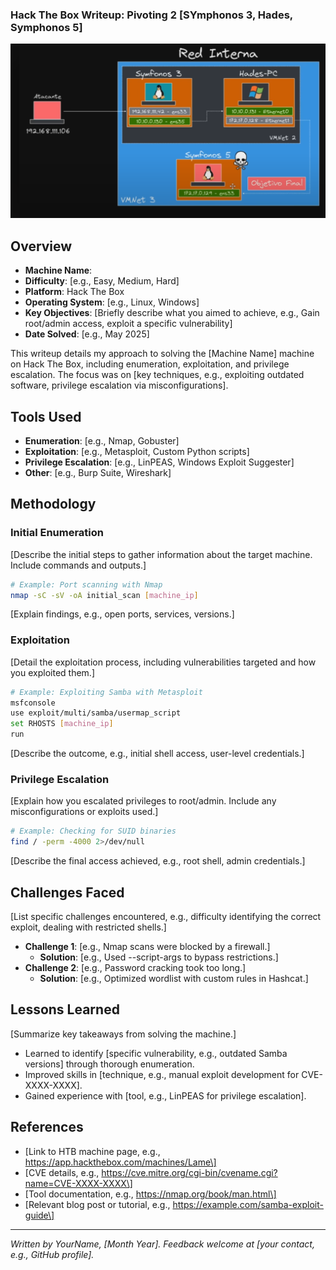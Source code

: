 ### Hack The Box Writeup: Pivoting 2 [SYmphonos 3, Hades, Symphonos 5]

![alt text](image.png)

## Overview

- **Machine Name**: 
- **Difficulty**: \[e.g., Easy, Medium, Hard\]
- **Platform**: Hack The Box
- **Operating System**: \[e.g., Linux, Windows\]
- **Key Objectives**: \[Briefly describe what you aimed to achieve, e.g., Gain root/admin access, exploit a specific vulnerability\]
- **Date Solved**: \[e.g., May 2025\]

This writeup details my approach to solving the \[Machine Name\] machine on Hack The Box, including enumeration, exploitation, and privilege escalation. The focus was on \[key techniques, e.g., exploiting outdated software, privilege escalation via misconfigurations\].

## Tools Used

- **Enumeration**: \[e.g., Nmap, Gobuster\]
- **Exploitation**: \[e.g., Metasploit, Custom Python scripts\]
- **Privilege Escalation**: \[e.g., LinPEAS, Windows Exploit Suggester\]
- **Other**: \[e.g., Burp Suite, Wireshark\]

## Methodology

### Initial Enumeration

\[Describe the initial steps to gather information about the target machine. Include commands and outputs.\]

```bash
# Example: Port scanning with Nmap
nmap -sC -sV -oA initial_scan [machine_ip]
```

\[Explain findings, e.g., open ports, services, versions.\]

### Exploitation

\[Detail the exploitation process, including vulnerabilities targeted and how you exploited them.\]

```bash
# Example: Exploiting Samba with Metasploit
msfconsole
use exploit/multi/samba/usermap_script
set RHOSTS [machine_ip]
run
```

\[Describe the outcome, e.g., initial shell access, user-level credentials.\]

### Privilege Escalation

\[Explain how you escalated privileges to root/admin. Include any misconfigurations or exploits used.\]

```bash
# Example: Checking for SUID binaries
find / -perm -4000 2>/dev/null
```

\[Describe the final access achieved, e.g., root shell, admin credentials.\]

## Challenges Faced

\[List specific challenges encountered, e.g., difficulty identifying the correct exploit, dealing with restricted shells.\]

- **Challenge 1**: \[e.g., Nmap scans were blocked by a firewall.\]
  - **Solution**: \[e.g., Used --script-args to bypass restrictions.\]
- **Challenge 2**: \[e.g., Password cracking took too long.\]
  - **Solution**: \[e.g., Optimized wordlist with custom rules in Hashcat.\]

## Lessons Learned

\[Summarize key takeaways from solving the machine.\]

- Learned to identify \[specific vulnerability, e.g., outdated Samba versions\] through thorough enumeration.
- Improved skills in \[technique, e.g., manual exploit development for CVE-XXXX-XXXX\].
- Gained experience with \[tool, e.g., LinPEAS for privilege escalation\].

## References

- \[Link to HTB machine page, e.g., https://app.hackthebox.com/machines/Lame\]
- \[CVE details, e.g., https://cve.mitre.org/cgi-bin/cvename.cgi?name=CVE-XXXX-XXXX\]
- \[Tool documentation, e.g., https://nmap.org/book/man.html\]
- \[Relevant blog post or tutorial, e.g., https://example.com/samba-exploit-guide\]

---

*Written by YourName, \[Month Year\]. Feedback welcome at \[your contact, e.g., GitHub profile\].*